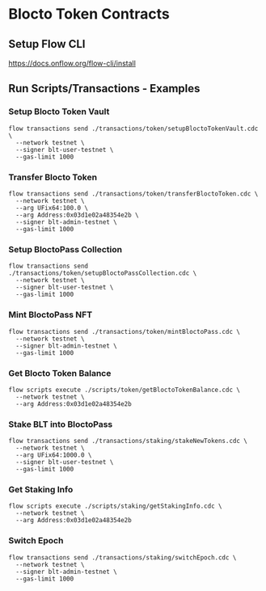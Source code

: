 # Blocto Token Contracts

## Setup Flow CLI
https://docs.onflow.org/flow-cli/install

## Run Scripts/Transactions - Examples
### Setup Blocto Token Vault
```
flow transactions send ./transactions/token/setupBloctoTokenVault.cdc \
  --network testnet \
  --signer blt-user-testnet \
  --gas-limit 1000
```

### Transfer Blocto Token
```
flow transactions send ./transactions/token/transferBloctoToken.cdc \
  --network testnet \
  --arg UFix64:100.0 \
  --arg Address:0x03d1e02a48354e2b \
  --signer blt-admin-testnet \
  --gas-limit 1000
```

### Setup BloctoPass Collection
```
flow transactions send ./transactions/token/setupBloctoPassCollection.cdc \
  --network testnet \
  --signer blt-user-testnet \
  --gas-limit 1000
```

### Mint BloctoPass NFT
```
flow transactions send ./transactions/token/mintBloctoPass.cdc \
  --network testnet \
  --signer blt-admin-testnet \
  --gas-limit 1000
```

### Get Blocto Token Balance
```
flow scripts execute ./scripts/token/getBloctoTokenBalance.cdc \
  --network testnet \
  --arg Address:0x03d1e02a48354e2b
```

### Stake BLT into BloctoPass
```
flow transactions send ./transactions/staking/stakeNewTokens.cdc \
  --network testnet \
  --arg UFix64:1000.0 \
  --signer blt-user-testnet \
  --gas-limit 1000
```

### Get Staking Info
```
flow scripts execute ./scripts/staking/getStakingInfo.cdc \
  --network testnet \
  --arg Address:0x03d1e02a48354e2b
```

### Switch Epoch
```
flow transactions send ./transactions/staking/switchEpoch.cdc \
  --network testnet \
  --signer blt-admin-testnet \
  --gas-limit 1000
```
